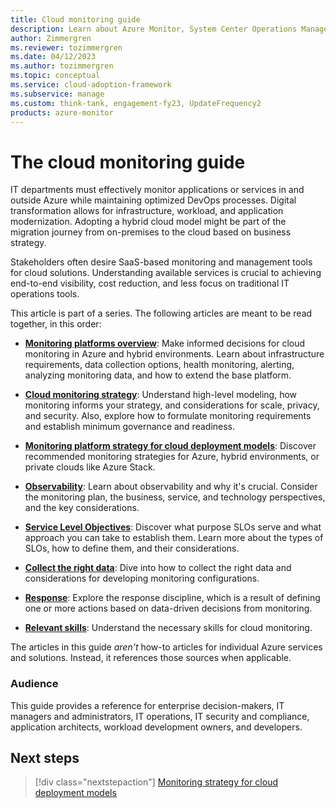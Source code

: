 ```yaml
---
title: Cloud monitoring guide
description: Learn about Azure Monitor, System Center Operations Manager, and the recommended strategy for monitoring each of the cloud deployment models.
author: Zimmergren
ms.reviewer: tozimmergren
ms.date: 04/12/2023
ms.author: tozimmergren
ms.topic: conceptual
ms.service: cloud-adoption-framework
ms.subservice: manage
ms.custom: think-tank, engagement-fy23, UpdateFrequency2
products: azure-monitor
---
```


# The cloud monitoring guide

IT departments must effectively monitor applications or services in and outside Azure while maintaining optimized DevOps processes. Digital transformation allows for infrastructure, workload, and application modernization. Adopting a hybrid cloud model might be part of the migration journey from on-premises to the cloud based on business strategy.

Stakeholders often desire SaaS-based monitoring and management tools for cloud solutions. Understanding available services is crucial to achieving end-to-end visibility, cost reduction, and less focus on traditional IT operations tools.

This article is part of a series. The following articles are meant to be read together, in this order:

- **[Monitoring platforms overview](./platform-overview.md)**: Make informed decisions for cloud monitoring in Azure and hybrid environments. Learn about infrastructure requirements, data collection options, health monitoring, alerting, analyzing monitoring data, and how to extend the base platform.

- **[Cloud monitoring strategy](../../strategy/monitoring-strategy.md)**: Understand high-level modeling, how monitoring informs your strategy, and considerations for scale, privacy, and security. Also, explore how to formulate monitoring requirements and establish minimum governance and readiness.

- **[Monitoring platform strategy for cloud deployment models](./cloud-models-monitor-overview.md)**: Discover recommended monitoring strategies for Azure, hybrid environments, or private clouds like Azure Stack.

- **[Observability](./observability.md)**: Learn about observability and why it's crucial. Consider the monitoring plan, the business, service, and technology perspectives, and the key considerations.

- **[Service Level Objectives](./service-level-objectives.md)**: Discover what purpose SLOs serve and what approach you can take to establish them. Learn more about the types of SLOs, how to define them, and their considerations.

- **[Collect the right data](./data-collection.md)**: Dive into how to collect the right data and considerations for developing monitoring configurations.

- **[Response](./response.md)**: Explore the response discipline, which is a result of defining one or more actions based on data-driven decisions from monitoring.

- **[Relevant skills](./suggested-skills.md)**: Understand the necessary skills for cloud monitoring.

The articles in this guide _aren't_ how-to articles for individual Azure services and solutions. Instead, it references those sources when applicable.

### Audience

This guide provides a reference for enterprise decision-makers, IT managers and administrators, IT operations, IT security and compliance, application architects, workload development owners, and developers.

## Next steps

> [!div class="nextstepaction"]
> [Monitoring strategy for cloud deployment models](./platform-overview.md)
